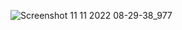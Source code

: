 ![Screenshot 11 11 2022 08-29-38_977](https://user-images.githubusercontent.com/79450629/201277647-dcfc5e42-fd86-401e-8554-d9e1d1c07d16.png)
